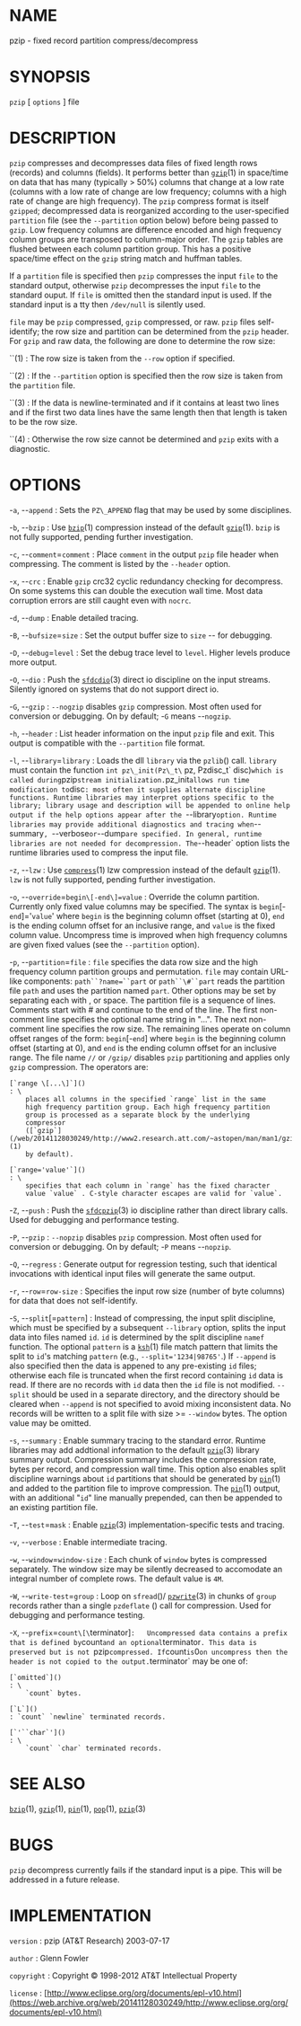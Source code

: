 # NAME

pzip - fixed record partition compress/decompress

# SYNOPSIS

`pzip` \[ `options` \] file

# DESCRIPTION

`pzip` compresses and decompresses data files of fixed length rows
(records) and columns (fields). It performs better than
[`gzip`](/web/20141128030249/http://www2.research.att.com/~astopen/man/man1/gzip.html)(1)
in space/time on data that has many (typically &gt; 50%) columns that
change at a low rate (columns with a low rate of change are low
frequency; columns with a high rate of change are high frequency).
The `pzip` compress format is itself `gzipped`; decompressed data is
reorganized according to the user-specified `partition` file (see the
`--partition` option below) before being passed to `gzip`. Low
frequency columns are difference encoded and high frequency column
groups are transposed to column-major order. The `gzip` tables are
flushed between each column partition group. This has a positive
space/time effect on the `gzip` string match and huffman tables.

If a `partition` file is specified then `pzip` compresses the input
`file` to the standard output, otherwise `pzip` decompresses the input
`file` to the standard ouput. If `file` is omitted then the standard
input is used. If the standard input is a tty then `/dev/null` is
silently used.

`file` may be `pzip` compressed, `gzip` compressed, or raw. `pzip` files
self-identify; the row size and partition can be determined from the
`pzip` header. For `gzip` and raw data, the following are done to
determine the row size:

``(1)
: The row size is taken from the `--row` option if specified.

``(2)
: If the `--partition` option is specified then the row size is
    taken from the `partition` file.

``(3)
: If the data is newline-terminated and if it contains at least two
    lines and if the first two data lines have the same length then that
    length is taken to be the row size.

``(4)
: Otherwise the row size cannot be determined and `pzip` exits with
    a diagnostic.

# OPTIONS

-`a`, --`append`
:   Sets the `PZ\_APPEND` flag that may be used by some disciplines.

-`b`, --`bzip`
:   Use
    [`bzip`](/web/20141128030249/http://www2.research.att.com/~astopen/man/man1/bzip.html)(1)
    compression instead of the default
    [`gzip`](/web/20141128030249/http://www2.research.att.com/~astopen/man/man1/gzip.html)(1).
    `bzip` is not fully supported, pending further investigation.

-`c`, --`comment`=`comment`
:   Place `comment` in the output `pzip` file header when compressing.
    The comment is listed by the `--header` option.

-`x`, --`crc`
:   Enable `gzip` crc32 cyclic redundancy checking for decompress. On
    some systems this can double the execution wall time. Most data
    corruption errors are still caught even with `nocrc`.

-`d`, --`dump`
:   Enable detailed tracing.

-`B`, --`bufsize`=`size`
:   Set the output buffer size to `size` -- for debugging.

-`D`, --`debug`=`level`
:   Set the debug trace level to `level`. Higher levels produce
    more output.

-`O`, --`dio`
:   Push the
    [`sfdcdio`](/web/20141128030249/http://www2.research.att.com/~astopen/man/man3/sfdcdio.html)(3)
    direct io discipline on the input streams. Silently ignored on
    systems that do not support direct io.

-`G`, --`gzip`
:   `--nogzip` disables `gzip` compression. Most often used for
    conversion or debugging. On by default; -`G` means --`nogzip`.

-`h`, --`header`
:   List header information on the input `pzip` file and exit. This
    output is compatible with the `--partition` file format.

-`l`, --`library`=`library`
:   Loads the dll `library` via the `pzlib`() call. `library` must
    contain the function `int pz\_init(Pz\_t\` pz, Pzdisc\_t\` disc)`
    which is called during `pzip` stream initialization. `pz\_init`
    allows run time modification to `disc`: most often it supplies
    alternate discipline functions. Runtime libraries may interpret
    options specific to the library; library usage and description will
    be appended to online help output if the help options appear after
    the `--library` option. Runtime libraries may provide additional
    diagnostics and tracing when `--summary`, `--verbose` or
    `--dump` are specified. In general, runtime libraries are not
    needed for decompression. The `--header` option lists the runtime
    libraries used to compress the input file.

-`z`, --`lzw`
:   Use
    [`compress`](/web/20141128030249/http://www2.research.att.com/~astopen/man/man1/compress.html)(1)
    lzw compression instead of the default
    [`gzip`](/web/20141128030249/http://www2.research.att.com/~astopen/man/man1/gzip.html)(1).
    `lzw` is not fully supported, pending further investigation.

-`o`, --`override`=`begin\[-end\]=value`
:   Override the column partition. Currently only fixed value columns
    may be specified. The syntax is `begin`\[-`end`\]='`value`' where
    `begin` is the beginning column offset (starting at 0), `end` is the
    ending column offset for an inclusive range, and `value` is the
    fixed column value. Uncompress time is improved when high frequency
    columns are given fixed values (see the `--partition` option).

-`p`, --`partition`=`file`
:   `file` specifies the data row size and the high frequency column
    partition groups and permutation. `file` may contain URL-like
    components: `path``?name=``part` or `path``\#``part` reads the
    partition file `path` and uses the partition named `part`. Other
    options may be set by separating each with , or space. The partition
    file is a sequence of lines. Comments start with \# and continue to
    the end of the line. The first non-comment line specifies the
    optional name string in "...". The next non-comment line specifies
    the row size. The remaining lines operate on column offset ranges of
    the form: `begin`\[-`end`\] where `begin` is the beginning column
    offset (starting at 0), and `end` is the ending column offset for an
    inclusive range. The file name `//` or `/gzip/` disables
    `pzip` partitioning and applies only `gzip` compression. The
    operators are:

    [`range \[...\]`]()
    : \
        places all columns in the specified `range` list in the same
        high frequency partition group. Each high frequency partition
        group is processed as a separate block by the underlying
        compressor
        ([`gzip`](/web/20141128030249/http://www2.research.att.com/~astopen/man/man1/gzip.html)(1)
        by default).

    [`range='value'`]()
    : \
        specifies that each column in `range` has the fixed character
        value `value` . C-style character escapes are valid for `value`.

-`Z`, --`push`
:   Push the
    [`sfdcpzip`](/web/20141128030249/http://www2.research.att.com/~astopen/man/man3/sfdcpzip.html)(3)
    io discipline rather than direct library calls. Used for debugging
    and performance testing.

-`P`, --`pzip`
:   `--nopzip` disables `pzip` compression. Most often used for
    conversion or debugging. On by default; -`P` means --`nopzip`.

-`Q`, --`regress`
:   Generate output for regression testing, such that identical
    invocations with identical input files will generate the
    same output.

-`r`, --`row`=`row-size`
:   Specifies the input row size (number of byte columns) for data that
    does not self-identify.

-`S`, --`split`\[=`pattern`\]
:   Instead of compressing, the input split discipline, which must be
    specified by a subsequent `--library` option, splits the input
    data into files named `id`. `id` is determined by the split
    discipline `namef` function. The optional `pattern` is a
    [`ksh`](/web/20141128030249/http://www2.research.att.com/~astopen/man/man1/ksh.html)(1)
    file match pattern that limits the split to `id`'s matching
    `pattern` (e.g., `--split='1234|98765'`.) If `--append` is also
    specified then the data is appened to any pre-existing `id` files;
    otherwise each file is truncated when the first record containing
    `id` data is read. If there are no records with `id` data then the
    `id` file is not modified. `--split` should be used in a separate
    directory, and the directory should be cleared when `--append` is
    not specified to avoid mixing inconsistent data. No records will be
    written to a split file with size &gt;= `--window` bytes. The
    option value may be omitted.

-`s`, --`summary`
:   Enable summary tracing to the standard error. Runtime libraries may
    add addtional information to the default
    [`pzip`](/web/20141128030249/http://www2.research.att.com/~astopen/man/man3/pzip.html)(3)
    library summary output. Compression summary includes the compression
    rate, bytes per record, and compression wall time. This option also
    enables split discipline warnings about `id` partitions that should
    be generated by
    [`pin`](/web/20141128030249/http://www2.research.att.com/~astopen/man/man1/pin.html)(1)
    and added to the partition file to improve compression. The
    [`pin`](/web/20141128030249/http://www2.research.att.com/~astopen/man/man1/pin.html)(1)
    output, with an additional "`id`" line manually prepended, can then
    be appended to an existing partition file.

-`T`, --`test`=`mask`
:   Enable
    [`pzip`](/web/20141128030249/http://www2.research.att.com/~astopen/man/man3/pzip.html)(3)
    implementation-specific tests and tracing.

-`v`, --`verbose`
:   Enable intermediate tracing.

-`w`, --`window`=`window-size`
:   Each chunk of `window` bytes is compressed separately. The window
    size may be silently decreased to accomodate an integral number of
    complete rows. The default value is `4M`.

-`W`, --`write-test`=`group`
:   Loop on `sfread`()/
    [`pzwrite`](/web/20141128030249/http://www2.research.att.com/~astopen/man/man3/pzwrite.html)(3)
    in chunks of `group` records rather than a single `pzdeflate` ()
    call for compression. Used for debugging and performance testing.

-`X`, --`prefix`=`count\[\`terminator\]`
:   Uncompressed data contains a prefix that is defined by `count` and
    an optional `terminator`. This data is preserved but is not
    `pzip` compressed. If `count` is `0` on uncompress then the
    header is not copied to the output. `terminator` may be one of:

    [`omitted`]()
    : \
        `count` bytes.

    [`L`]()
    : `count` `newline` terminated records.

    [`'``char`']()
    : \
        `count` `char` terminated records.

# SEE ALSO

[`bzip`](/web/20141128030249/http://www2.research.att.com/~astopen/man/man1/bzip.html)(1),
[`gzip`](/web/20141128030249/http://www2.research.att.com/~astopen/man/man1/gzip.html)(1),
[`pin`](/web/20141128030249/http://www2.research.att.com/~astopen/man/man1/pin.html)(1),
[`pop`](/web/20141128030249/http://www2.research.att.com/~astopen/man/man1/pop.html)(1),
[`pzip`](/web/20141128030249/http://www2.research.att.com/~astopen/man/man3/pzip.html)(3)

# BUGS

`pzip` decompress currently fails if the standard input is a pipe.
This will be addressed in a future release.

# IMPLEMENTATION

`version`
:   pzip (AT&T Research) 2003-07-17

`author`
:   Glenn Fowler

`copyright`
:   Copyright © 1998-2012 AT&T Intellectual Property

`license`
:   [http://www.eclipse.org/org/documents/epl-v10.html](https://web.archive.org/web/20141128030249/http://www.eclipse.org/org/documents/epl-v10.html)


